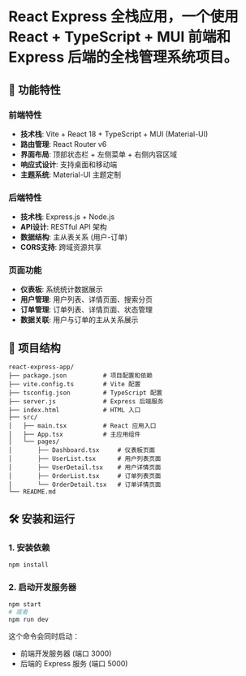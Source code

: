 # React Express 全栈应用，一个使用 React + TypeScript + MUI 前端和 Express 后端的全栈管理系统项目。

## 🚀 功能特性

### 前端特性
- **技术栈**: Vite + React 18 + TypeScript + MUI (Material-UI)
- **路由管理**: React Router v6
- **界面布局**: 顶部状态栏 + 左侧菜单 + 右侧内容区域
- **响应式设计**: 支持桌面和移动端
- **主题系统**: Material-UI 主题定制

### 后端特性
- **技术栈**: Express.js + Node.js
- **API设计**: RESTful API 架构
- **数据结构**: 主从表关系 (用户-订单)
- **CORS支持**: 跨域资源共享

### 页面功能
- **仪表板**: 系统统计数据展示
- **用户管理**: 用户列表、详情页面、搜索分页
- **订单管理**: 订单列表、详情页面、状态管理
- **数据关联**: 用户与订单的主从关系展示

## 📁 项目结构

```
react-express-app/
├── package.json          # 项目配置和依赖
├── vite.config.ts        # Vite 配置
├── tsconfig.json         # TypeScript 配置
├── server.js             # Express 后端服务
├── index.html            # HTML 入口
├── src/
│   ├── main.tsx          # React 应用入口
│   ├── App.tsx           # 主应用组件
│   └── pages/
│       ├── Dashboard.tsx     # 仪表板页面
│       ├── UserList.tsx      # 用户列表页面
│       ├── UserDetail.tsx    # 用户详情页面
│       ├── OrderList.tsx     # 订单列表页面
│       └── OrderDetail.tsx   # 订单详情页面
└── README.md
```

## 🛠️ 安装和运行

### 1. 安装依赖
```bash
npm install
```

### 2. 启动开发服务器
```bash
npm start
# 或者
npm run dev
```

这个命令会同时启动：
- 前端开发服务器 (端口 3000)
- 后端的 Express 服务 (端口 5000)
